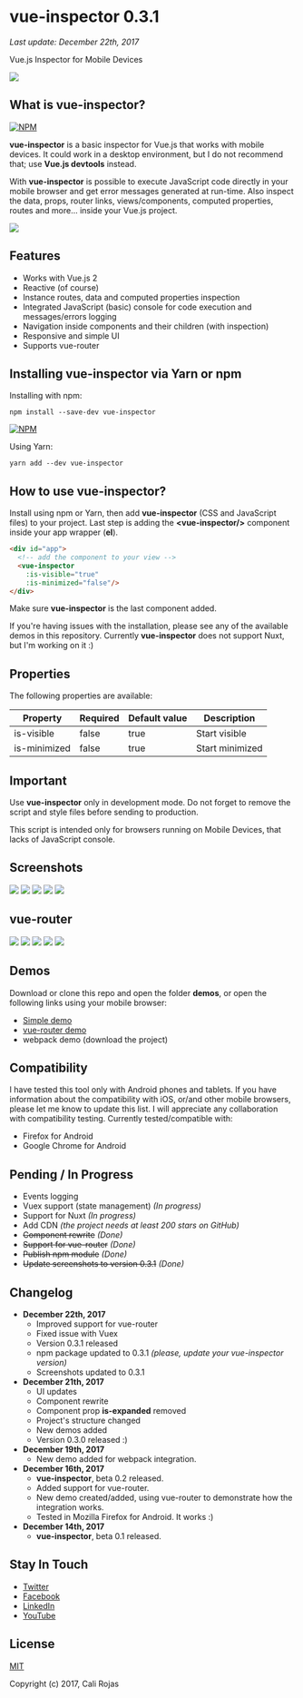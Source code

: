 # vue-inspector 0.3.1
_Last update: December 22th, 2017_

Vue.js Inspector for Mobile Devices

![](/images/header.png)

## What is vue-inspector?
[![NPM](https://nodei.co/npm/vue-inspector.png?compact=true)](https://npmjs.org/package/vue-inspector)

**vue-inspector** is a basic inspector for Vue.js that works with mobile devices. It could work in a desktop environment, but I do not recommend that; use **Vue.js devtools** instead.

With **vue-inspector** is possible to execute JavaScript code directly in your mobile browser and get error messages generated at run-time. Also inspect the data, props, router links, views/components, computed properties, routes and more... inside your Vue.js project.

![](/images/screenshots/desktop/vue-inspector-01.png)


## Features
- Works with Vue.js 2
- Reactive (of course)
- Instance routes, data and computed properties inspection
- Integrated JavaScript (basic) console for code execution and messages/errors logging
- Navigation inside components and their children (with inspection)
- Responsive and simple UI
- Supports vue-router

## Installing vue-inspector via Yarn or npm
Installing with npm:

```shell
npm install --save-dev vue-inspector
```

[![NPM](https://nodei.co/npm/vue-inspector.png?mini=true)](https://npmjs.org/package/vue-inspector)

Using Yarn:
```shell
yarn add --dev vue-inspector
```

## How to use vue-inspector?
Install using npm or Yarn, then add **vue-inspector** (CSS and JavaScript files) to your project. Last step is adding the **&lt;vue-inspector/&gt;** component inside your app wrapper (**el**).

```html
<div id="app">
  <!-- add the component to your view -->
  <vue-inspector
    :is-visible="true"
    :is-minimized="false"/>
</div>
```
Make sure **vue-inspector** is the last component added.

If you're having issues with the installation, please see any of the available demos in this repository. Currently **vue-inspector** does not support Nuxt, but I'm working on it :)


## Properties
The following properties are available:

|Property|Required|Default value|Description|
|--------|--------|-------------|-----------|
|is-visible|false|true|Start visible|
|is-minimized|false|true|Start minimized|


## Important
Use **vue-inspector** only in development mode. Do not forget to remove the script and style files before sending to production.

This script is intended only for browsers running on Mobile Devices, that lacks of JavaScript console.

## Screenshots
![](/images/screenshots/mobile/simple/vue-inspector-01.png)
![](/images/screenshots/mobile/simple/vue-inspector-02.png)
![](/images/screenshots/mobile/simple/vue-inspector-03.png)
![](/images/screenshots/mobile/simple/vue-inspector-04.png)
![](/images/screenshots/mobile/simple/vue-inspector-05.png)

## vue-router
![](/images/screenshots/mobile/router/vue-inspector-router-00.png)
![](/images/screenshots/mobile/router/vue-inspector-router-01.png)
![](/images/screenshots/mobile/router/vue-inspector-router-02.png)
![](/images/screenshots/mobile/router/vue-inspector-router-03.png)
![](/images/screenshots/mobile/router/vue-inspector-router-04.png)

## Demos
Download or clone this repo and open the folder **demos**, or open the following links using your mobile browser:
- [Simple demo](http://calirojas1.000webhostapp.com/vue-inspector/demos/simple)
- [vue-router demo](http://calirojas1.000webhostapp.com/vue-inspector/demos/vue-router)
- webpack demo (download the project)

## Compatibility
I have tested this tool only with Android phones and tablets. If you have information about the compatibility with iOS, or/and other mobile browsers, please let me know to update this list. I will appreciate any collaboration with compatibility testing. Currently tested/compatible with:

- Firefox for Android
- Google Chrome for Android

## Pending / In Progress
- Events logging
- Vuex support (state management) _(In progress)_
- Support for Nuxt _(In progress)_
- Add CDN _(the project needs at least 200 stars on GitHub)_
- ~~Component rewrite~~ _(Done)_
- ~~Support for vue-router~~ _(Done)_
- ~~Publish npm module~~ _(Done)_
- ~~Update screenshots to version 0.3.1~~ _(Done)_

## Changelog
- **December 22th, 2017**
  - Improved support for vue-router
  - Fixed issue with Vuex
  - Version 0.3.1 released
  - npm package updated to 0.3.1 _(please, update your vue-inspector version)_
  - Screenshots updated to 0.3.1
- **December 21th, 2017**
  - UI updates
  - Component rewrite
  - Component prop **is-expanded** removed
  - Project's structure changed
  - New demos added
  - Version 0.3.0 released :)
- **December 19th, 2017**
  - New demo added for webpack integration.
- **December 16th, 2017**
    - **vue-inspector**, beta 0.2 released.
    - Added support for vue-router.
    - New demo created/added, using vue-router to demonstrate how the integration works.
    - Tested in Mozilla Firefox for Android. It works :)
- **December 14th, 2017**
  - **vue-inspector**, beta 0.1 released.

## Stay In Touch

- [Twitter](https://twitter.com/calirojas506)
- [Facebook](https://www.facebook.com/calirojas506)
- [LinkedIn](https://www.linkedin.com/in/cali-rojas-17403334/)
- [YouTube](https://youtube.com/calirojas506)


## License
[MIT](http://opensource.org/licenses/MIT)


Copyright (c) 2017, Cali Rojas